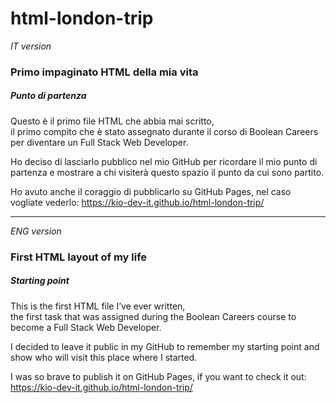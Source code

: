 # html-london-trip

_IT version_

### Primo impaginato HTML della mia vita


##### Punto di partenza

Questo è il primo file HTML che abbia mai scritto, <br>
il primo compito che è stato assegnato durante il corso di Boolean Careers per diventare un Full Stack Web Developer. 

Ho deciso di lasciarlo pubblico nel mio GitHub per ricordare il mio punto di partenza e mostrare a chi visiterà questo spazio il punto da cui sono partito.

Ho avuto anche il coraggio di pubblicarlo su GitHub Pages, nel caso vogliate vederlo: https://kio-dev-it.github.io/html-london-trip/


---

_ENG version_

### First HTML layout of my life

##### Starting point


This is the first HTML file I’ve ever written, <br>
the first task that was assigned during the Boolean Careers course to become a Full Stack Web Developer.

I decided to leave it public in my GitHub to remember my starting point and show who will visit this place where I started.

I was so brave to publish it on GitHub Pages, if you want to check it out: https://kio-dev-it.github.io/html-london-trip/
